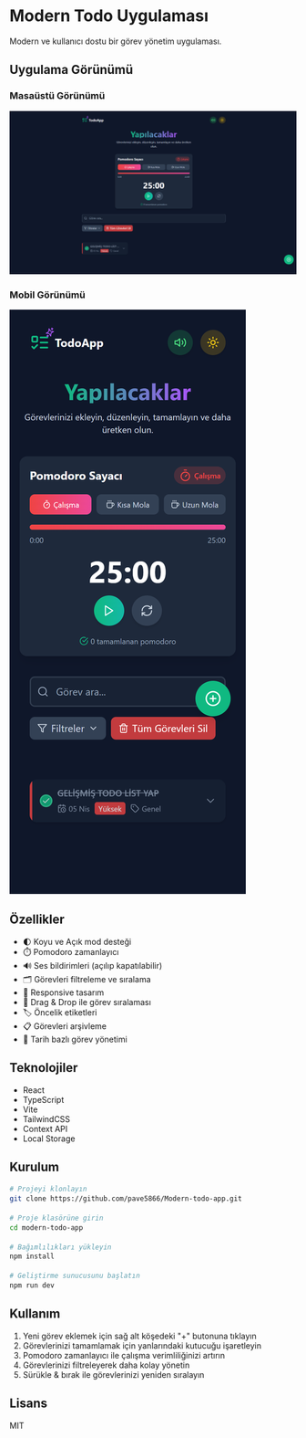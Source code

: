 # Modern Todo Uygulaması

Modern ve kullanıcı dostu bir görev yönetim uygulaması.

## Uygulama Görünümü

### Masaüstü Görünümü
![Todo App](./todo-app.png)

### Mobil Görünümü
![Todo App Mobile](./todo-app-mobile.png)

## Özellikler

- 🌓 Koyu ve Açık mod desteği
- ⏱️ Pomodoro zamanlayıcı
- 🔊 Ses bildirimleri (açılıp kapatılabilir)
- 🗂️ Görevleri filtreleme ve sıralama
- 📱 Responsive tasarım
- 🚀 Drag & Drop ile görev sıralaması
- 🏷️ Öncelik etiketleri
- 📋 Görevleri arşivleme
- 📅 Tarih bazlı görev yönetimi

## Teknolojiler

- React
- TypeScript
- Vite
- TailwindCSS
- Context API
- Local Storage

## Kurulum

```bash
# Projeyi klonlayın
git clone https://github.com/pave5866/Modern-todo-app.git

# Proje klasörüne girin
cd modern-todo-app

# Bağımlılıkları yükleyin
npm install

# Geliştirme sunucusunu başlatın
npm run dev
```

## Kullanım

1. Yeni görev eklemek için sağ alt köşedeki "+" butonuna tıklayın
2. Görevlerinizi tamamlamak için yanlarındaki kutucuğu işaretleyin
3. Pomodoro zamanlayıcı ile çalışma verimliliğinizi artırın
4. Görevlerinizi filtreleyerek daha kolay yönetin
5. Sürükle & bırak ile görevlerinizi yeniden sıralayın

## Lisans

MIT 